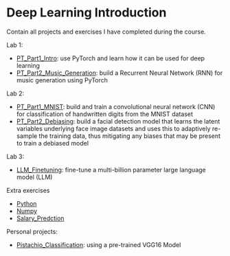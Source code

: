 # Deep Learning Introduction
Contain all projects and exercises I have completed during the course.

Lab 1:
- [PT_Part1_Intro](https://github.com/Hewhoipia/Deep_Learning_Introduction/blob/main/Lab1/PT_Part1_Intro.ipynb): use PyTorch and learn how it can be used for deep learning
- [PT_Part2_Music_Generation](https://github.com/Hewhoipia/Deep_Learning_Introduction/blob/main/Lab1/PT_Part2_Music_Generation.ipynb): build a Recurrent Neural Network (RNN) for music generation using PyTorch

Lab 2:
- [PT_Part1_MNIST](https://github.com/Hewhoipia/Deep_Learning_Introduction/blob/main/Lab2/PT_Part1_MNIST.ipynb):  build and train a convolutional neural network (CNN) for classification of handwritten digits from the MNIST dataset
- [PT_Part2_Debiasing](https://github.com/Hewhoipia/Deep_Learning_Introduction/blob/main/Lab2/PT_Part2_Debiasing.ipynb): build a facial detection model that learns the latent variables underlying face image datasets and uses this to adaptively re-sample the training data, thus mitigating any biases that may be present to train a debiased model

Lab 3:
- [LLM_Finetuning](https://github.com/Hewhoipia/Deep_Learning_Introduction/blob/main/Lab3/LLM_Finetuning.ipynb): fine-tune a multi-billion parameter large language model (LLM)

Extra exercises
- [Python](https://github.com/Hewhoipia/Deep_Learning_Introduction/tree/main/Exercises/python)
- [Numpy](https://github.com/Hewhoipia/Deep_Learning_Introduction/tree/main/Exercises/numpy)
- [Salary_Predction](https://github.com/Hewhoipia/Deep_Learning_Introduction/blob/main/Exercises/TF_Salary_Prediction.ipynb)

Personal projects:
- [Pistachio_Classification](https://github.com/Hewhoipia/Deep_Learning_Introduction/blob/main/Personal_Projects/Pistachio_Classification.ipynb): using a pre-trained VGG16 Model

